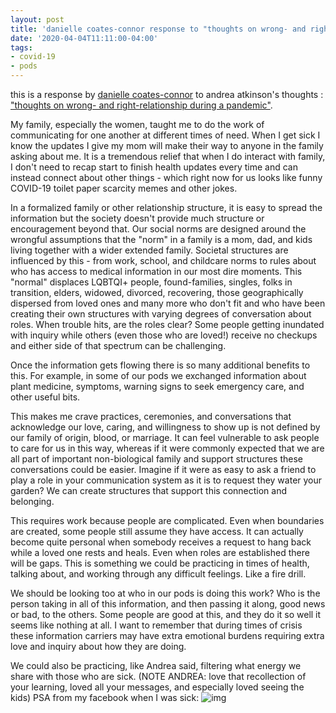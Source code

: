 ```yaml
---
layout: post
title: 'danielle coates-connor response to "thoughts on wrong- and right-relationship during a pandemic"'
date: '2020-04-04T11:11:00-04:00'
tags:
- covid-19
- pods
--- 
```


<p class="message">this is a response by <a href="http://infinitegrowth.rocks/">danielle coates-connor</a> to andrea atkinson's thoughts : <a href="{{ site.baseurl }}2020/04/02/drowning-in-check-ins/">"thoughts on wrong- and right-relationship during a pandemic"</a>.</p>

My family, especially the women, taught me to do the work of communicating for one another at different times of need. When I get sick I know the updates I give my mom will make their way to anyone in the family asking about me. It is a tremendous relief that when I do interact with family, I don't need to recap start to finish health updates every time and can instead connect about other things - which right now for us looks like funny COVID-19 toilet paper scarcity memes and other jokes. 

In a formalized family or other relationship structure, it is easy to spread the information but the society doesn't provide much structure or encouragement beyond that. Our social norms are designed around the wrongful assumptions that the "norm" in a family is a mom, dad, and kids living together with a wider extended family. Societal structures are influenced by this - from work, school, and childcare norms to rules about who has access to medical information in our most dire moments. This "normal" displaces LQBTQI+ people, found-families, singles, folks in transition, elders, widowed, divorced, recovering, those geographically dispersed from loved ones and many more who don't fit and who have been creating their own structures with varying degrees of conversation about roles.  When trouble hits, are the roles clear? Some people getting inundated with inquiry while others (even those who are loved!) receive no checkups and either side of that spectrum can be challenging.   

Once the information gets flowing there is so many additional benefits to this. For example, in some of our pods we exchanged information about plant medicine, symptoms, warning signs to seek emergency care, and other useful bits.

This makes me crave practices, ceremonies, and conversations that acknowledge our love, caring, and willingness to show up is not defined by our family of origin, blood, or marriage. It can feel vulnerable to ask people to care for us in this way, whereas if it were commonly expected that we are all part of important non-biological family and support structures these conversations could be easier. Imagine if it were as easy to ask a friend to play a role in your communication system as it is to request they water your garden? We can create structures that support this connection and belonging.

This requires work because people are complicated. Even when boundaries are created, some people still assume they have access. It can actually become quite personal when somebody receives a request to hang back while a loved one rests and heals. Even when roles are established there will be gaps. This is something we could be practicing in times of health, talking about, and working through any difficult feelings. Like a fire drill. 

We should be looking too at who in our pods is doing this work? Who is the person taking in all of this information, and then passing it along, good news or bad, to the others. Some people are good at this, and they do it so well it seems like nothing at all. I want to remember that during times of crisis these information carriers may have extra emotional burdens requiring extra love and inquiry about how they are doing.

We could also be practicing, like Andrea said, filtering what energy we share with those who are sick. 
(NOTE ANDREA: love that recollection of your learning, loved all your messages, and especially loved seeing the kids)
PSA from my facebook when I was sick:
![img](https://i.imgur.com/do8W3Cr.png)